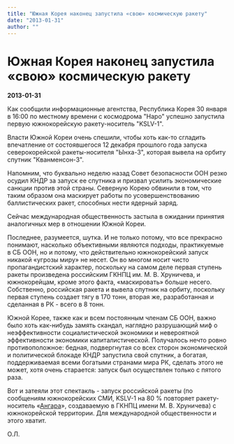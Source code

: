 ```yaml
---
title: "Южная Корея наконец запустила «свою» космическую ракету"
date: "2013-01-31"
author: ""
---
```


# Южная Корея наконец запустила «свою» космическую ракету

**2013-01-31** 

Как сообщили информационные агентства, Республика Корея 30 января в 16:00 по местному времени с космодрома "Наро" успешно запустила первую южнокорейскую ракету-носитель "KSLV-1".

Власти Южной Кореи очень спешили, чтобы хоть как-то сгладить впечатление от состоявшегося 12 декабря прошлого года запуска северокорейской ракеты-носителя "Ынха-3", которая вывела на орбиту спутник "Кванменсон-3".

Напомним, что буквально неделю назад Совет безопасности ООН резко осудил КНДР за запуск ее спутника и призвал усилить экономические санкции против этой страны. Северную Корею обвинили в том, что таким образом она маскирует работы по усовершенствованию баллистических ракет, способных нести ядерный заряд.

Сейчас международная общественность застыла в ожидании принятия аналогичных мер в отношении Южной Кореи.

Последнее, разумеется, шутка. И не только потому, что все прекрасно понимают, насколько объективными являются подходы, практикуемые в СБ ООН, но и потому, что действительно южнокорейский запуск никакой «угрозы миру» не несет. Он во многом носит чисто пропагандистский характер, поскольку на самом деле первая ступень ракеты произведена российским ГКНПЦ им. М. В. Хруничева, и южнокорейцам, кроме этого факта, «маскировать» больше несего. Собственно, российская ракета и вывела спутник на орбиту, поскольку первая ступень создает тягу в 170 тонн, вторая же, разработанная и сделанная в РК - всего в 8 тонн.

Южной Корее, также как и всем постоянным членам СБ ООН, важно было хоть как-нибудь замять скандал, наглядно разрушающий миф о неэффективности социалистической экономики и невероятной эффективности экономики капиталистической. Получалось нечто ровно противоположное: бедная, подвергнутая со всех сторон экономической и политической блокаде КНДР запустила свой спутник, а богатая, поддерживаемая всеми богатыми странами мира РК, сделать этого не может, хотя очень старается: запуск был осуществлен только с пятого раза.

Вот и затеяли этот спектакль - запуск российской ракеты (по сообщениям южнокорейских СМИ, KSLV-1 на 80 % повторяет ракету-носитель «[Ангара](http://ru.wikipedia.org/wiki/%D0%90%D0%BD%D0%B3%D0%B0%D1%80%D0%B0_%28%D1%80%D0%B0%D0%BA%D0%B5%D1%82%D0%B0-%D0%BD%D0%BE%D1%81%D0%B8%D1%82%D0%B5%D0%BB%D1%8C%29)», создаваемую в ГКНПЦ имени М. В. Хруничева) с южнокорейской территории. Для международной общественности и этого хватит.

О.Л.